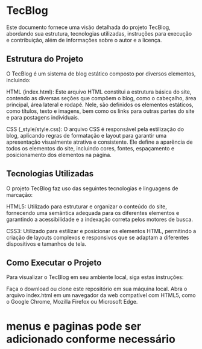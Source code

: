 <h1> TecBlog</h1>
Este documento fornece uma visão detalhada do projeto TecBlog, abordando sua estrutura, tecnologias utilizadas, instruções para execução e contribuição, além de informações sobre o autor e a licença.

<h2>Estrutura do Projeto</h2>
O TecBlog é um sistema de blog estático composto por diversos elementos, incluindo:

HTML (index.html): Este arquivo HTML constitui a estrutura básica do site, contendo as diversas seções que compõem o blog, como o cabeçalho, área principal, área lateral e rodapé. Nele, são definidos os elementos estáticos, como títulos, texto e imagens, bem como os links para outras partes do site e para postagens individuais.

CSS (_style/style.css): O arquivo CSS é responsável pela estilização do blog, aplicando regras de formatação e layout para garantir uma apresentação visualmente atrativa e consistente. Ele define a aparência de todos os elementos do site, incluindo cores, fontes, espaçamento e posicionamento dos elementos na página.

<h2>Tecnologias Utilizadas</h2>
O projeto TecBlog faz uso das seguintes tecnologias e linguagens de marcação:

HTML5: Utilizado para estruturar e organizar o conteúdo do site, fornecendo uma semântica adequada para os diferentes elementos e garantindo a acessibilidade e a indexação correta pelos motores de busca.

CSS3: Utilizado para estilizar e posicionar os elementos HTML, permitindo a criação de layouts complexos e responsivos que se adaptam a diferentes dispositivos e tamanhos de tela.

<h2>Como Executar o Projeto</h2>  
Para visualizar o TecBlog em seu ambiente local, siga estas instruções:

Faça o download ou clone este repositório em sua máquina local. 
Abra o arquivo index.html em um navegador da web compatível com HTML5, como o Google Chrome, Mozilla Firefox ou Microsoft Edge.

<h1>menus e paginas pode ser adicionado conforme necessário</h1>

